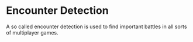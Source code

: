 # Encounter Detection

A so called encounter detection is used to find important battles in all sorts of multiplayer games.
